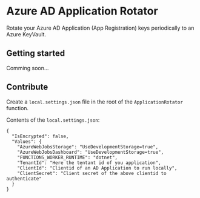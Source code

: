 # Azure AD Application Rotator
Rotate your Azure AD Application (App Registration) keys periodically to an Azure KeyVault.

## Getting started
Comming soon...

## Contribute
Create a `local.settings.json` file in the root of the `ApplicationRotator` function.

Contents of the `local.settings.json`:

    {
      "IsEncrypted": false,
      "Values": {
        "AzureWebJobsStorage": "UseDevelopmentStorage=true",
        "AzureWebJobsDashboard": "UseDevelopmentStorage=true",
        "FUNCTIONS_WORKER_RUNTIME": "dotnet",
        "TenantId": "Here the tentant id of you application",
        "ClientId": "Clientid of an AD Application to run locally",
        "ClientSecret": "Client secret of the above clientid to authenticate"
      }
    }

